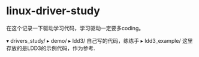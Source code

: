 # linux-driver-study
在这个记录一下驱动学习代码，学习驱动一定要多coding。


▾ drivers_study/
  ▸ demo/
  ▸ ldd3/          自己写的代码，练练手
▸ ldd3_example/    这里存放的是LDD3的示例代码，作为参考.

